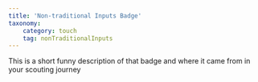 ```yaml
---
title: 'Non-traditional Inputs Badge'
taxonomy:
    category: touch
    tag: nonTraditionalInputs
---
```

This is a short funny description of that badge and where it came from in your scouting journey
